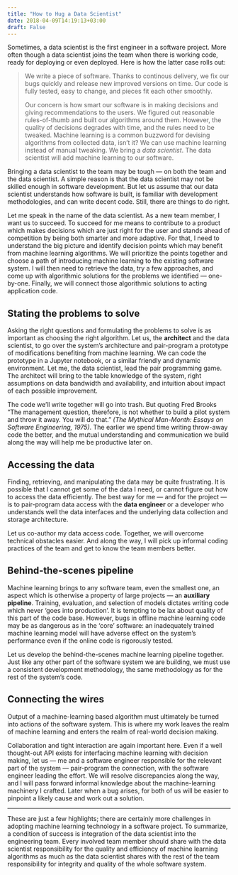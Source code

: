 ```yaml
---
title: "How to Hug a Data Scientist"
date: 2018-04-09T14:19:13+03:00
draft: False
---
```


Sometimes, a data scientist is the first engineer in a software
project. More often though a data scientist joins the team when
there is working code, ready for deploying or even deployed.
Here is how the latter case rolls out:

> We write a piece of software. Thanks to continous delivery,
> we fix our bugs quickly and release new improved versions on
> time. Our code is fully tested, easy to change, and pieces
> fit each other smoothly.
> 
> Our concern is how smart our software is in making decisions
> and giving recommendations to the users. We figured out
> reasonable rules-of-thumb and built our algorithms around
> them. However, the quality of decisions degrades with time,
> and the rules need to be tweaked. Machine learning is a
> common buzzword for devising algorithms from collected data,
> isn’t it? We can use machine learning instead of manual
> tweaking. We bring a _data scientist_. The data scientist
> will add machine learning to our software.

Bringing a data scientist to the team may be tough — on both the
team and the data scientist. A simple reason is that the data
scientist may not be skilled enough in software development. But
let us assume that our data scientist understands how software
is built, is familiar with development methodologies, and can
write decent code. Still, there are things to do right.

Let me speak in the name of the data scientist. As a new team
member, I want us to succeed. To succeed for me means to
contribute to a product which makes decisions which are just
right for the user and stands ahead of competition by being both
smarter and more adaptive. For that, I need to understand the
big picture and identify decision points which may benefit from
machine learning algorithms. We will prioritize the points
together and choose a path of introducing machine learning to
the existing software system. I will then need to retrieve the
data, try a few approaches, and come up with algorithmic
solutions for the problems we identified — one-by-one. Finally,
we will connect those algorithmic solutions to acting
application code.  

## Stating the problems to solve

Asking the right questions and formulating the problems to solve
is as important as choosing the right algorithm. Let us, the
**architect** and the data scientist, to go over the system’s
architecture and pair-program a prototype of modifications
benefiting from machine learning. We can code the prototype in a
Jupyter notebook, or a similar friendly and dynamic environment.
Let me, the data scientist, lead the pair programming game. The
architect will bring to the table knowledge of the system, right
assumptions on data bandwidth and availability, and intuition
about impact of each possible improvement.

The code we’ll write together will go into trash. But quoting
Fred Brooks “The management question, therefore, is not whether
to build a pilot system and throw it away. You will do that.”
_(The Mythical Man-Month: Essays on Software Engineering, 1975)_.
The earlier we spend time writing throw-away code the better,
and the mutual understanding and communication we build along
the way will help me be productive later on.  

## Accessing the data

Finding, retrieving, and manipulating the data may be quite
frustrating. It is possible that I cannot get some of the data I
need, or cannot figure out how to access the data efficiently.
The best way for me — and for the project — is to pair-program
data access with the **data engineer** or a developer who
understands well the data interfaces and the underlying data
collection and storage architecture.

Let us co-author my data access code. Together, we will overcome
technical obstacles easier. And along the way, I will pick up
informal coding practices of the team and get to know the team
members better.  

## Behind-the-scenes pipeline

Machine learning brings to any software team, even the smallest
one, an aspect which is otherwise a property of large projects —
an **auxiliary pipeline**. Training, evaluation, and selection of
models dictates writing code which never ‘goes into production’.
It is tempting to be lax about quality of this part of the code
base. However, bugs in offline machine learning code may be as
dangerous as in the ‘core’ software: an inadequately trained
machine learning model will have adverse effect on the system’s
performance even if the online code is rigorously tested.

Let us develop the behind-the-scenes machine learning pipeline
together. Just like any other part of the software system we are
building, we must use a consistent development methodology, the
same methodology as for the rest of the system’s code.

## Connecting the wires

Output of a machine-learning based algorithm must ultimately be
turned into actions of the software system. This is where my
work leaves the realm of machine learning and enters the realm
of real-world decision making.

Collaboration and tight interaction are again important here.
Even if a well thought-out API exists for interfacing machine
learning with decision making, let us — me and a software
engineer responsible for the relevant part of the system —
pair-program the connection, with the software engineer leading
the effort. We will resolve discrepancies along the way, and I
will pass forward informal knowledge about the machine-learning
machinery I crafted. Later when a bug arises, for both of us
will be easier to pinpoint a likely cause and work out a
solution.

***

These are just a few highlights; there are certainly more
challenges in adopting machine learning technology in a software
project. To summarize, a condition of success is integration of
the data scientist into the engineering team. Every involved
team member should share with the data scientist responsibility
for the quality and efficiency of machine learning algorithms as
much as the data scientist shares with the rest of the team
responsibility for integrity and quality of the whole software
system.
